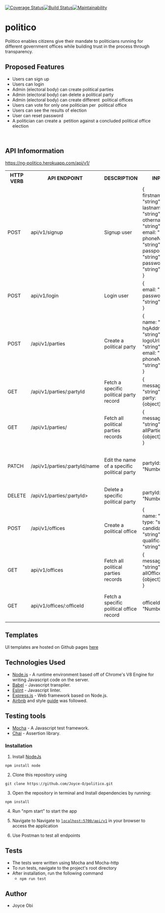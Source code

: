 [![Coverage Status](https://coveralls.io/repos/github/Joyce-O/politico/badge.svg?branch=ch-setup-server-dummydata-163462653)](https://coveralls.io/github/Joyce-O/politico?branch=ch-setup-server-dummydata-163462653)[![Build Status](https://travis-ci.com/Joyce-O/politico.svg?branch=develop)](https://travis-ci.com/Joyce-O/politico)[![Maintainability](https://api.codeclimate.com/v1/badges/007dee6ff633b33dc8ca/maintainability)](https://codeclimate.com/github/Joyce-O/politico/maintainability)

# politico
Politico enables citizens give their mandate to politicians running for different government offices while building trust in the process through transparency.

## Proposed Features
- Users can sign up <br>
- Users can login <br>
- Admin (electoral body) can create political parties<br>
- Admin (electoral body) can delete a political party<br>
- Admin (electoral body) can create different ​ political offices<br>
- Users can vote for only one politician per ​ political office<br>
- Users can see the results of election<br/>
- User can reset password<br>
- A politician can create a ​ petition​ against a concluded political office election<br>
<br/>

## API Infomormation
https://ng-politico.herokuapp.com/api/v1/

<table>

<tr><th>HTTP VERB</th><th>API ENDPOINT</th><th>DESCRIPTION</th><th>INPUT</th><th>OUTPUT</th></tr>

<tr>
<td>POST</td> <td>api/v1/signup</td>  <td>Signup user</td>
<td>
{<br> firstname: "string",<br> lastname: "string",<br> othername: "string",<br>email: "string",<br>phoneNumber: "string",<br> passportUrl: "string",<br>password: "string"<br>}
</td>
<td>
{<br> message: "string"}
</td>
</tr>

<tr>
<td>POST</td> <td>api/v1/login</td>  <td>Login user</td>
<td>
{<br> email: "string",<br>password: "string"<br>}
</td>
<td>
{<br> message: "string"}
</td>
</tr>

<tr>
<td>POST</td> <td>/api/v1/parties</td>  <td>Create a political party</td>
<td>
{<br> name: "string",<br>hqAddress: "string",<br>logoUrl: "string",<br>email: "string",<br>phoneNumber: "string"<br>}
</td>
<td>{<br>message: "string"<br>party: {object}<br>}</td>
</tr>

<tr>
<td>GET</td> <td>/api/v1/parties/:partyId</td>  <td>Fetch a specific ​ political party​ record</td>
<td>{<br>message: "string",<br>party: {object}}</td>
</tr>

<tr>
<td>GET</td> <td>/api/v1/parties/</td>  <td>Fetch all ​ political parties​ records</td>
<td>{<br>message: "string",<br>allParties: {object}<br>}</td>
</tr>

<tr>
<td>PATCH</td> <td>/api/v1/parties/:partyId/name</td>  <td>Edit the name of a specific ​ political party</td>
<td>partyId: "Number"</td>
<td>{<br>message: "string",<br>foundParty: {object}<br>}</td>
</tr>

<tr>
<td>DELETE</td> <td>/api/v1/parties/:partyId></td>  <td>Delete a specific ​ political party</td>
<td>partyId: "Number"</td>
<td>{message: {object}}</td>
</tr>

<tr>
<td>POST</td> <td>/api/v1/offices</td>  <td>Create a ​ political office</td>
<td>
{<br> name: "string",<br>type: "string",<br>candidateAge: "string",<br>qualification: "string"}
</td>
<td>{<br>message: "string,"<br>office: {object}<br>}</td>
</tr>

<tr>
<td>GET</td> <td>api/v1/offices</td>  <td>Fetch all ​ political parties​ records</td>
<td>{<br>message: "string"<br>allOffices: {object}<br>}</td>
</tr>

<tr>
<td>GET</td> <td>api/v1/offices/:officeId</td>  <td>Fetch a specific political office record</td>
<td>officeId: "Number"</td>
<td>{<br>message: "string",<br>office: {object}}</td>
</tr>

<tr>

</table>

## Templates
UI templates are hosted on Github pages [here](https://joyce-o.github.io/politico/pages/index.html)

## Technologies Used
* [Node.js](https://nodejs.org) - A runtime environment based off of Chrome's V8 Engine for writing Javascript code on the server.
* [Babel](https://babeljs.io) - Javascript transpiler.
* [Eslint](https://eslint.org/) - Javascript linter. 
* [Express.js](https://expressjs.com) - Web framework based on Node.js.
* [Airbnb](https://www.npmjs.com/package/eslint-config-airbnb) and style [guide](https://github.com/airbnb/javascript) was followed.

## Testing tools
* [Mocha](https://mochajs.org/) - A Javascript test framework.
* [Chai](http://chaijs.com) - Assertion library.


### Installation

1. Install [NodeJs](https://nodejs.org/en/download/)
```
npm install node
```
2. Clone this repository using
```
git clone https://github.com/Joyce-O/politico.git
```
3. Open the repository in terminal and Install dependencies by running:
```
npm install
```
4. Run "npm start" to start the app

5. Navigate to
Navigate to [`localhost:5700/api/v1`](localhost:3000/api/v1) in your browser to access the application

6. Use Postman to test all endpoints


## Tests

* The tests were written using Mocha and Mocha-http
* To run tests, navigate to the project's root directory
* After installation, run the following command
    - `npm run test`
    
## Author
* Joyce Obi
